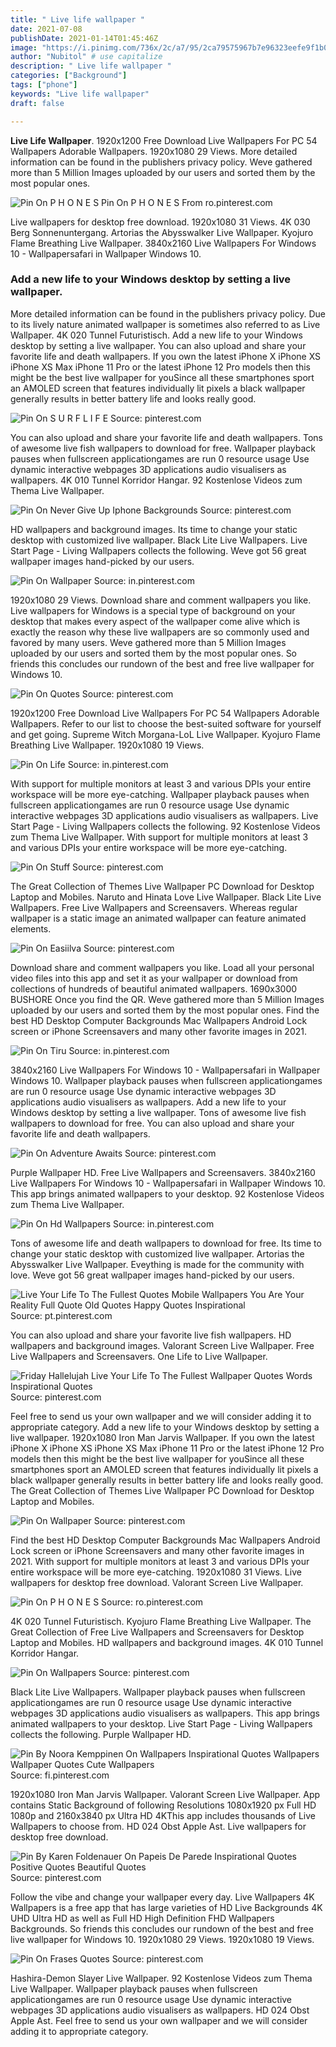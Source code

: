 ```yaml
---
title: " Live life wallpaper "
date: 2021-07-08
publishDate: 2021-01-14T01:45:46Z
image: "https://i.pinimg.com/736x/2c/a7/95/2ca79575967b7e96323eefe9f1b0a8ee.jpg"
author: "Nubitol" # use capitalize
description: " Live life wallpaper "
categories: ["Background"]
tags: ["phone"]
keywords: "Live life wallpaper"
draft: false

---
```



**Live Life Wallpaper**. 1920x1200 Free Download Live Wallpapers For PC 54 Wallpapers Adorable Wallpapers. 1920x1080 29 Views. More detailed information can be found in the publishers privacy policy. Weve gathered more than 5 Million Images uploaded by our users and sorted them by the most popular ones.

![Pin On P H O N E S](https://i.pinimg.com/originals/a1/6b/36/a16b361e97579129ca178ec8b1fe6e0a.png "Pin On P H O N E S")
Pin On P H O N E S From ro.pinterest.com


Live wallpapers for desktop free download. 1920x1080 31 Views. 4K 030 Berg Sonnenuntergang. Artorias the Abysswalker Live Wallpaper. Kyojuro Flame Breathing Live Wallpaper. 3840x2160 Live Wallpapers For Windows 10 - Wallpapersafari in Wallpaper Windows 10.

### Add a new life to your Windows desktop by setting a live wallpaper.

More detailed information can be found in the publishers privacy policy. Due to its lively nature animated wallpaper is sometimes also referred to as Live Wallpaper. 4K 020 Tunnel Futuristisch. Add a new life to your Windows desktop by setting a live wallpaper. You can also upload and share your favorite life and death wallpapers. If you own the latest iPhone X iPhone XS iPhone XS Max iPhone 11 Pro or the latest iPhone 12 Pro models then this might be the best live wallpaper for youSince all these smartphones sport an AMOLED screen that features individually lit pixels a black wallpaper generally results in better battery life and looks really good.


![Pin On S U R F L I F E](https://i.pinimg.com/originals/2b/d0/96/2bd096adce5b9940b8a792d18ed3b8db.jpg "Pin On S U R F L I F E")
Source: pinterest.com

You can also upload and share your favorite life and death wallpapers. Tons of awesome live fish wallpapers to download for free. Wallpaper playback pauses when fullscreen applicationgames are run 0 resource usage Use dynamic interactive webpages 3D applications audio visualisers as wallpapers. 4K 010 Tunnel Korridor Hangar. 92 Kostenlose Videos zum Thema Live Wallpaper.

![Pin On Never Give Up Iphone Backgrounds](https://i.pinimg.com/originals/b4/78/c5/b478c5f78156ec4367602f39e842d373.png "Pin On Never Give Up Iphone Backgrounds")
Source: pinterest.com

HD wallpapers and background images. Its time to change your static desktop with customized live wallpaper. Black Lite Live Wallpapers. Live Start Page - Living Wallpapers collects the following. Weve got 56 great wallpaper images hand-picked by our users.

![Pin On Wallpaper](https://i.pinimg.com/originals/63/33/07/633307524b2ce8b3a8783ecd004633ac.jpg "Pin On Wallpaper")
Source: in.pinterest.com

1920x1080 29 Views. Download share and comment wallpapers you like. Live wallpapers for Windows is a special type of background on your desktop that makes every aspect of the wallpaper come alive which is exactly the reason why these live wallpapers are so commonly used and favored by many users. Weve gathered more than 5 Million Images uploaded by our users and sorted them by the most popular ones. So friends this concludes our rundown of the best and free live wallpaper for Windows 10.

![Pin On Quotes](https://i.pinimg.com/474x/bd/a0/fa/bda0fa9845acc919078348a45c61f67d.jpg "Pin On Quotes")
Source: pinterest.com

1920x1200 Free Download Live Wallpapers For PC 54 Wallpapers Adorable Wallpapers. Refer to our list to choose the best-suited software for yourself and get going. Supreme Witch Morgana-LoL Live Wallpaper. Kyojuro Flame Breathing Live Wallpaper. 1920x1080 19 Views.

![Pin On Life](https://i.pinimg.com/originals/45/22/2f/45222faa7bd5e8bb4ca07baaed7f66ae.jpg "Pin On Life")
Source: in.pinterest.com

With support for multiple monitors at least 3 and various DPIs your entire workspace will be more eye-catching. Wallpaper playback pauses when fullscreen applicationgames are run 0 resource usage Use dynamic interactive webpages 3D applications audio visualisers as wallpapers. Live Start Page - Living Wallpapers collects the following. 92 Kostenlose Videos zum Thema Live Wallpaper. With support for multiple monitors at least 3 and various DPIs your entire workspace will be more eye-catching.

![Pin On Stuff](https://i.pinimg.com/736x/5d/ed/8c/5ded8cafeaf752a7ac18fa6e617c88b2.jpg "Pin On Stuff")
Source: pinterest.com

The Great Collection of Themes Live Wallpaper PC Download for Desktop Laptop and Mobiles. Naruto and Hinata Love Live Wallpaper. Black Lite Live Wallpapers. Free Live Wallpapers and Screensavers. Whereas regular wallpaper is a static image an animated wallpaper can feature animated elements.

![Pin On Easiilva](https://i.pinimg.com/564x/49/0b/82/490b829199a39fe6e9a2052ad6a84888.jpg "Pin On Easiilva")
Source: pinterest.com

Download share and comment wallpapers you like. Load all your personal video files into this app and set it as your wallpaper or download from collections of hundreds of beautiful animated wallpapers. 1690x3000 BUSHORE Once you find the QR. Weve gathered more than 5 Million Images uploaded by our users and sorted them by the most popular ones. Find the best HD Desktop Computer Backgrounds Mac Wallpapers Android Lock screen or iPhone Screensavers and many other favorite images in 2021.

![Pin On Tiru](https://i.pinimg.com/originals/26/c5/47/26c54732dbc35ba0681aedfb314e87ff.jpg "Pin On Tiru")
Source: in.pinterest.com

3840x2160 Live Wallpapers For Windows 10 - Wallpapersafari in Wallpaper Windows 10. Wallpaper playback pauses when fullscreen applicationgames are run 0 resource usage Use dynamic interactive webpages 3D applications audio visualisers as wallpapers. Add a new life to your Windows desktop by setting a live wallpaper. Tons of awesome live fish wallpapers to download for free. You can also upload and share your favorite life and death wallpapers.

![Pin On Adventure Awaits](https://i.pinimg.com/474x/d7/06/c0/d706c011c943fe60d9cf737fd3d23eb0.jpg "Pin On Adventure Awaits")
Source: pinterest.com

Purple Wallpaper HD. Free Live Wallpapers and Screensavers. 3840x2160 Live Wallpapers For Windows 10 - Wallpapersafari in Wallpaper Windows 10. This app brings animated wallpapers to your desktop. 92 Kostenlose Videos zum Thema Live Wallpaper.

![Pin On Hd Wallpapers](https://i.pinimg.com/originals/8c/21/a5/8c21a5e59877292598079e43d3dd690e.jpg "Pin On Hd Wallpapers")
Source: in.pinterest.com

Tons of awesome life and death wallpapers to download for free. Its time to change your static desktop with customized live wallpaper. Artorias the Abysswalker Live Wallpaper. Eveything is made for the community with love. Weve got 56 great wallpaper images hand-picked by our users.

![Live Your Life To The Fullest Quotes Mobile Wallpapers You Are Your Reality Full Quote Old Quotes Happy Quotes Inspirational](https://i.pinimg.com/564x/c5/0f/5a/c50f5a189477d6aceafc9581a9f90218.jpg "Live Your Life To The Fullest Quotes Mobile Wallpapers You Are Your Reality Full Quote Old Quotes Happy Quotes Inspirational")
Source: pt.pinterest.com

You can also upload and share your favorite live fish wallpapers. HD wallpapers and background images. Valorant Screen Live Wallpaper. Free Live Wallpapers and Screensavers. One Life to Live Wallpaper.

![Friday Hallelujah Live Your Life To The Fullest Wallpaper Quotes Words Inspirational Quotes](https://i.pinimg.com/originals/03/23/f3/0323f3133977f395ff485e8e4573b7e6.jpg "Friday Hallelujah Live Your Life To The Fullest Wallpaper Quotes Words Inspirational Quotes")
Source: pinterest.com

Feel free to send us your own wallpaper and we will consider adding it to appropriate category. Add a new life to your Windows desktop by setting a live wallpaper. 1920x1080 Iron Man Jarvis Wallpaper. If you own the latest iPhone X iPhone XS iPhone XS Max iPhone 11 Pro or the latest iPhone 12 Pro models then this might be the best live wallpaper for youSince all these smartphones sport an AMOLED screen that features individually lit pixels a black wallpaper generally results in better battery life and looks really good. The Great Collection of Themes Live Wallpaper PC Download for Desktop Laptop and Mobiles.

![Pin On Wallpaper](https://i.pinimg.com/originals/4f/87/83/4f87831ce991fed9c6c6a35747558b0b.jpg "Pin On Wallpaper")
Source: pinterest.com

Find the best HD Desktop Computer Backgrounds Mac Wallpapers Android Lock screen or iPhone Screensavers and many other favorite images in 2021. With support for multiple monitors at least 3 and various DPIs your entire workspace will be more eye-catching. 1920x1080 31 Views. Live wallpapers for desktop free download. Valorant Screen Live Wallpaper.

![Pin On P H O N E S](https://i.pinimg.com/originals/a1/6b/36/a16b361e97579129ca178ec8b1fe6e0a.png "Pin On P H O N E S")
Source: ro.pinterest.com

4K 020 Tunnel Futuristisch. Kyojuro Flame Breathing Live Wallpaper. The Great Collection of Free Live Wallpapers and Screensavers for Desktop Laptop and Mobiles. HD wallpapers and background images. 4K 010 Tunnel Korridor Hangar.

![Pin On Wallpapers](https://i.pinimg.com/originals/f5/76/57/f576571b42805c4baee71d65b9cf6698.jpg "Pin On Wallpapers")
Source: pinterest.com

Black Lite Live Wallpapers. Wallpaper playback pauses when fullscreen applicationgames are run 0 resource usage Use dynamic interactive webpages 3D applications audio visualisers as wallpapers. This app brings animated wallpapers to your desktop. Live Start Page - Living Wallpapers collects the following. Purple Wallpaper HD.

![Pin By Noora Kemppinen On Wallpapers Inspirational Quotes Wallpapers Wallpaper Quotes Cute Wallpapers](https://i.pinimg.com/originals/ce/08/df/ce08df428c54bcaca70d9b2500ee4a26.jpg "Pin By Noora Kemppinen On Wallpapers Inspirational Quotes Wallpapers Wallpaper Quotes Cute Wallpapers")
Source: fi.pinterest.com

1920x1080 Iron Man Jarvis Wallpaper. Valorant Screen Live Wallpaper. App contains Static Background of following Resolutions 1080x1920 px Full HD 1080p and 2160x3840 px Ultra HD 4KThis app includes thousands of Live Wallpapers to choose from. HD 024 Obst Apple Ast. Live wallpapers for desktop free download.

![Pin By Karen Foldenauer On Papeis De Parede Inspirational Quotes Positive Quotes Beautiful Quotes](https://i.pinimg.com/originals/e0/d8/b9/e0d8b94ab4d02e4f611d86c28ca23e8c.jpg "Pin By Karen Foldenauer On Papeis De Parede Inspirational Quotes Positive Quotes Beautiful Quotes")
Source: pinterest.com

Follow the vibe and change your wallpaper every day. Live Wallpapers 4K Wallpapers is a free app that has large varieties of HD Live Backgrounds 4K UHD Ultra HD as well as Full HD High Definition FHD Wallpapers Backgrounds. So friends this concludes our rundown of the best and free live wallpaper for Windows 10. 1920x1080 29 Views. 1920x1080 19 Views.

![Pin On Frases Quotes](https://i.pinimg.com/736x/2c/a7/95/2ca79575967b7e96323eefe9f1b0a8ee.jpg "Pin On Frases Quotes")
Source: pinterest.com

Hashira-Demon Slayer Live Wallpaper. 92 Kostenlose Videos zum Thema Live Wallpaper. Wallpaper playback pauses when fullscreen applicationgames are run 0 resource usage Use dynamic interactive webpages 3D applications audio visualisers as wallpapers. HD 024 Obst Apple Ast. Feel free to send us your own wallpaper and we will consider adding it to appropriate category.

